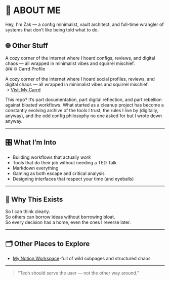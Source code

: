 # 👤 ABOUT ME

Hey, I'm Zak — a config minimalist, vault architect, and full-time wrangler of systems that don’t like being told what to do.
## 🌐 Other Stuff

A cozy corner of the internet where I hoard configs, reviews, and digital chaos — all wrapped in minimalist vibes and squirrel mischief.  
(## 🌐 Carrd Profile

A cozy corner of the internet where I hoard social profiles, reviews, and digital chaos — all wrapped in minimalist vibes and squirrel mischief.  
→ [Visit My Carrd](https://zakdev.carrd.co/)


This repo? It’s part documentation, part digital reflection, and part rebellion against bloated workflows. What started as a cleanup project has become a constantly evolving archive of the tools I trust, the rules I live by (digitally, anyway), and the odd config philosophy no one asked for but I wrote down anyway.

---

## 🎛️ What I’m Into  
- Building workflows that actually *work*  
- Tools that do their job without needing a TED Talk  
- Markdown everything  
- Gaming as both escape and critical analysis  
- Designing interfaces that respect your time (and eyeballs)

---

## 🧠 Why This Exists  
So I can think clearly.  
So others can borrow ideas without borrowing bloat.  
So every decision has a home, even the ones I reverse later.

---

## 🗂️ Other Places to Explore  
 - [My Notion Workspace](config-journal-docs.notion.site)-full of wild subpages and structured chaos  

---


> “Tech should serve the user — not the other way around.”
